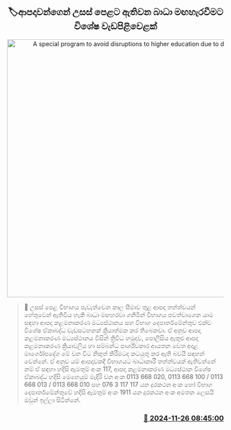<p align='center'><b><h2 align='center' title='A special program to avoid disruptions to higher education due to disasters'>🏷ආපදාවන්ගෙන් උසස් පෙළට ඇතිවන බාධා මඟහැරවීමට විශේෂ වැඩපිළිවෙළක්</h2></b></p>
<p align='center'><img src='https://helakuru.sgp1.cdn.digitaloceanspaces.com/esana/images/lib/al-exam-students[1].jpg' width='600' alt='A special program to avoid disruptions to higher education due to disasters'></p>

>📝 උසස් පෙළ විභාගය පැවැත්වෙන කාල සීමාව තුළ ආපදා තත්ත්වයන් හේතුවෙන් ඇතිවිය හැකි බාධා මඟහරවා ගනිමින් විභාගය පවත්වාගෙන යාම සඳහා ආපදා කළමනාකරණ මධ්‍යස්ථානය සහ විභාග දෙපාර්තමේන්තුව එක්ව විශේෂ ඒකාබද්ධ වැඩසටහනක් ක්‍රියාත්මක කර තිබෙනවා.
ඒ අනුව ආපදා කළමනාකරණ මධ්‍යස්ථානය විසින් ත්‍රිවිධ හමුදාව, පොලීසිය ඇතුළු ආපදා කළමනාකරණ ක්‍රියාවලිය හා සම්බන්ධ පාර්ශ්වකාර ආයතන වෙත අදාළ මාර්ගෝපදේශ මේ වන විට නිකුත් කිරීමටද කටයුතු කර ඇති බවයි සඳහන් වෙන්නේ.
ඒ අනුව යම් ආපදාවකදී විභාගයට බාධාකාරී තත්ත්වයක් ඇතිවන්නේ නම් ඒ සඳහා හදිසි ඇමතුම් අංක 117, ආපදා කළමනාකරණ මධ්‍යස්ථාන විශේෂ ඒකාබද්ධ හදිසි මෙහෙයුම් මැදිරි වන අංක 0113 668 020, 0113 668 100 / 0113 668 013 / 0113 668 010 සහ 076 3 117 117 යන දුරකථන අංක හෝ විභාග දෙපාර්තමේන්තුවේ හදිසි ඇමතුම් අංක 1911 යන දුරකථන අංක අමතන ලෙසයි ඔවුන් ඉල්ලා සිටින්නේ.


<h3 align='right'><a href='https://www.helakuru.lk/esana/p/105436/'>📅 2024-11-26 08:45:00</a></h3>
